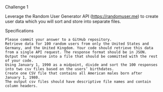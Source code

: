 Challenge 1

Leverage the Random User Generator API (https://randomuser.me) to create user data which you will sort and store into separate files.

 

Specifications

    Please commit your answer to a GitHub repository.
    Retrieve data for 100 random users from only the United States and Germany, and the United Kingdom. Your code should retrieve this data from a single API request. The response format should be in JSON.
    Output the response into a file that should be committed with the rest of your code.
    Using January 1, 1990 as a midpoint, divide and sort the 100 responses into two csv files based on the users’ birthdates.
    Create one CSV file that contains all American males born after January 1, 1980.
    The output csv files should have descriptive file names and contain column headers.
